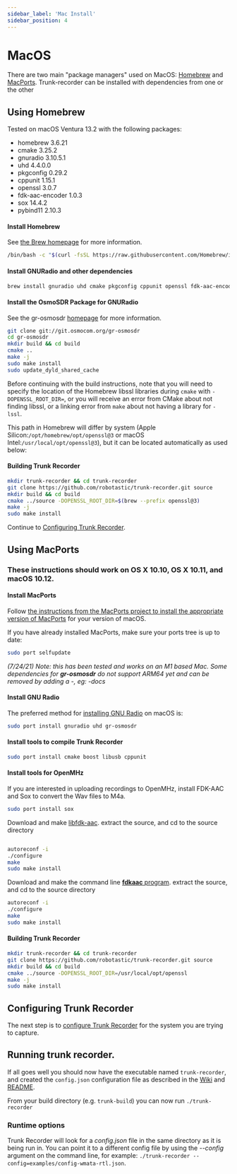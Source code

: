 ```yaml
---
sidebar_label: 'Mac Install'
sidebar_position: 4
---
```

# MacOS
There are two main "package managers" used on MacOS: [Homebrew](#using-homebrew) and [MacPorts](#using-macports). Trunk-recorder can be installed with dependencies from one or the other

## Using Homebrew
Tested on macOS Ventura 13.2 with the following packages:

- homebrew 3.6.21
- cmake 3.25.2
- gnuradio 3.10.5.1
- uhd 4.4.0.0
- pkgconfig 0.29.2
- cppunit 1.15.1
- openssl 3.0.7
- fdk-aac-encoder 1.0.3
- sox 14.4.2
- pybind11 2.10.3

#### Install Homebrew
See [the Brew homepage](https://brew.sh) for more information.
```bash
/bin/bash -c "$(curl -fsSL https://raw.githubusercontent.com/Homebrew/install/master/install.sh)"
```

#### Install GNURadio and other dependencies
```bash
brew install gnuradio uhd cmake pkgconfig cppunit openssl fdk-aac-encoder sox pybind11
```
#### Install the OsmoSDR Package for GNURadio
See the gr-osmosdr [homepage](https://osmocom.org/projects/gr-osmosdr/wiki/GrOsmoSDR) for more information.
```bash
git clone git://git.osmocom.org/gr-osmosdr
cd gr-osmosdr
mkdir build && cd build
cmake ..
make -j
sudo make install
sudo update_dyld_shared_cache
```
Before continuing with the build instructions, note that you will need to specify the location of the Homebrew libssl libraries during `cmake` with `-DOPENSSL_ROOT_DIR=`, or you will receive an error from CMake about not finding libssl, or a linking error from `make` about not having a library for `-lssl`.  

This path in Homebrew will differ by system (Apple Silicon:`/opt/homebrew/opt/openssl@3` or macOS Intel:`/usr/local/opt/openssl@3`), but it can be located automatically as used below:

#### Building Trunk Recorder
```bash
mkdir trunk-recorder && cd trunk-recorder
git clone https://github.com/robotastic/trunk-recorder.git source
mkdir build && cd build
cmake ../source -DOPENSSL_ROOT_DIR=$(brew --prefix openssl@3)
make -j
sudo make install
```
Continue to [Configuring Trunk Recorder](#configuring-trunk-recorder).

## Using MacPorts
### These instructions should work on OS X 10.10, OS X 10.11, and macOS 10.12.

#### Install MacPorts 

Follow [the instructions from the MacPorts project to install the appropriate version of MacPorts](https://www.macports.org/install.php) for your version of macOS.

If you have already installed MacPorts, make sure your ports tree is up to date:
```bash
sudo port selfupdate
```

*(7/24/21) Note: this has been tested and works on an M1 based Mac. Some dependencies for **gr-osmosdr** do not support ARM64 yet and can be removed by adding a -, eg: -docs*

#### Install GNU Radio

The preferred method for [installing GNU Radio](http://gnuradio.org/redmine/projects/gnuradio/wiki/InstallingGR) on macOS is: 
 
```bash
sudo port install gnuradio uhd gr-osmosdr
```

#### Install tools to compile Trunk Recorder
```bash
sudo port install cmake boost libusb cppunit
```

#### Install tools for OpenMHz
If you are interested in uploading recordings to OpenMHz, install FDK-AAC and Sox  to convert the Wav files to M4a.
```bash
sudo port install sox
```

Download and make [libfdk-aac](https://github.com/mstorsjo/fdk-aac).
extract the source, and cd to the source directory

```bash

autoreconf -i
./configure
make
sudo make install
```

Download and make the command line [**fdkaac** program](https://github.com/nu774/fdkaac).
extract the source, and cd to the source directory
```bash
autoreconf -i
./configure
make
sudo make install
```

#### Building Trunk Recorder
```bash
mkdir trunk-recorder && cd trunk-recorder
git clone https://github.com/robotastic/trunk-recorder.git source
mkdir build && cd build
cmake ../source -DOPENSSL_ROOT_DIR=/usr/local/opt/openssl
make -j
sudo make install
```

## Configuring Trunk Recorder

The next step is to [configure Trunk Recorder](CONFIGURE.md) for the system you are trying to capture.

## Running trunk recorder. 

If all goes well you should now have the executable named `trunk-recorder`, and created the `config.json` configuration file as described in the [Wiki](https://github.com/robotastic/trunk-recorder/wiki/Configuring-a-System) and [README](https://github.com/robotastic/trunk-recorder/blob/master/README.md#configure).

From your build directory (e.g. `trunk-build`) you can now run
`./trunk-recorder`

### Runtime options

Trunk Recorder will look for a *config.json* file in the same directory as it is being run in. You can point it to a different config file by using the *--config* argument on the command line, for example: `./trunk-recorder --config=examples/config-wmata-rtl.json`.

